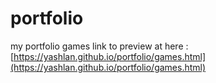 # portfolio
my portfolio games link to preview at here : [https://yashlan.github.io/portfolio/games.html](https://yashlan.github.io/portfolio/games.html)
